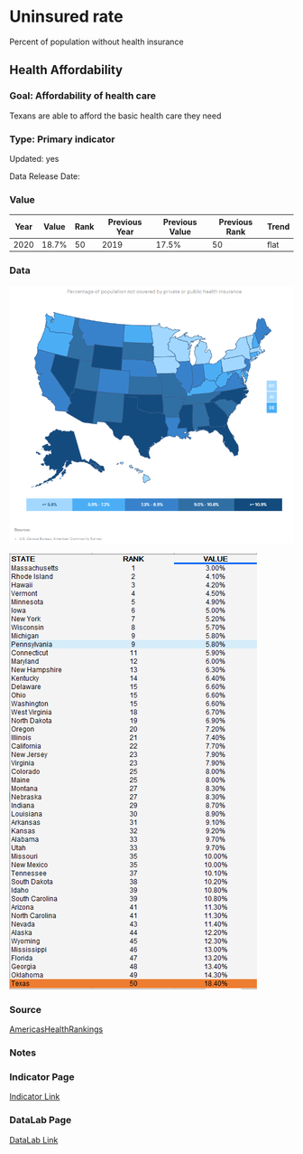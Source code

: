 # Uninsured rate 


Percent of population without health insurance

## Health Affordability

### Goal: Affordability of health care

Texans are able to afford the basic health care they need

### Type: Primary indicator

Updated: yes

Data Release Date: 


### Value

|Year         |  Value      | Rank        | Previous Year| Previous Value | Previous Rank  | Trend| 
| ----------- | ----------- | ----------- | ----------- | ----------- | ----------- | -----------|
|    2020     |   18.7%     |      50     |     2019    |   17.5%     |   50        |      flat  |

### Data

![map](./map_uninsured.PNG)

![DATA](./data_uninsured.PNG)


### Source

[AmericasHealthRankings](https://www.americashealthrankings.org/explore/annual/measure/HealthInsurance/state/ALL)

### Notes



### Indicator Page

[Indicator Link](https://indicators.texas2036.org/indicator/50)


### DataLab Page


[DataLab Link](https://datalab.texas2036.org/udfegke/health-insurance-coverage-status-and-type-of-coverage-by-state-united-states?accesskey=yurlzib)